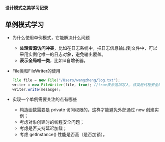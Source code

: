 **设计模式之美学习记录** 

## 单例模式学习

* 为什么使用单例模式，它能解决什么问题

  * **处理资源访问冲突**，比如在日志系统中，把日志信息输出到文件中，可以采用实例化唯一的日志对象，避免输出覆盖。
  * **表示全局唯一类**，比如id自增长器。

* File类和FileWriter的使用

  ~~~java
  File file = new File("/Users/wangzheng/log.txt");    
  writer = new FileWriter(file, true); //true表示追加写入，该类是线程安全的
  writer.write(mesasge);
  ~~~

* 实现一个单例需要关注的点有哪些

  * 构造函数需要是 private 访问权限的，这样才能避免外部通过 new 创建实例；
  * 考虑对象创建时的线程安全问题；
  * 考虑是否支持延迟加载；
  * 考虑 getInstance() 性能是否高（是否加锁）。

